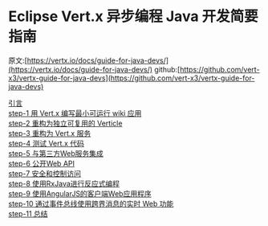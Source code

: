 # Eclipse Vert.x 异步编程 Java 开发简要指南

原文:[https://vertx.io/docs/guide-for-java-devs/](https://vertx.io/docs/guide-for-java-devs/) 
github:[https://github.com/vert-x3/vertx-guide-for-java-devs](https://github.com/vert-x3/vertx-guide-for-java-devs)

[引言](step-0)</br>
[step-1 用 Vert.x 编写最小可运行 wiki 应用](step-1)</br>
[step-2 重构为独立可复用的 Verticle](step-2)</br>
[step-3 重构为 Vert.x 服务](step-3)</br>
[step-4 测试 Vert.x 代码](step-4)</br>
[step-5 与第三方Web服务集成](step-5)</br>
[step-6 公开Web API](step-6)</br>
[step-7 安全和控制访问](step-7)</br>
[step-8 使用RxJava进行反应式编程](step-8)</br>
[step-9 使用AngularJS的客户端Web应用程序](step-9)</br>
[step-10 通过事件总线使用跨界消息的实时 Web 功能](step-10)</br>
[step-11 总结](step-10)</br>
